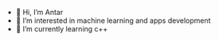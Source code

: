 - 👋 Hi, I’m Antar
- 👀 I’m interested in machine learning and apps development 
- 🌱 I’m currently learning c++

